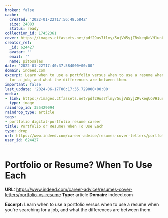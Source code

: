 ```yaml
---
broken: false
cache:
  created: '2022-01-22T17:56:48.584Z'
  size: 24083
  status: ready
collection_id: 17452361
cover: https://images.ctfassets.net/pdf29us7flmy/5ujVW5yjZRvkeqUoVH1unL/80f081cb334f2543d2986824652b9f85/5.svg?w=1242
creator_ref:
  _id: 624427
  avatar: ''
  email: ''
  name: pitosalas
date: '2022-01-22T17:40:37.584000+00:00'
domain: indeed.com
excerpt: Learn when to use a portfolio versus when to use a resume when you're searching
  for a job, and what the differences are between them.
important: false
last_update: '2024-06-17T00:17:35.729000+00:00'
media:
- link: https://images.ctfassets.net/pdf29us7flmy/5ujVW5yjZRvkeqUoVH1unL/80f081cb334f2543d2986824652b9f85/5.svg?w=1242
  type: image
raindrop_id: 355429094
raindrop_type: article
tags:
- portfolio digital-portfolio resume career
title: Portfolio or Resume? When To Use Each
type: drop
url: https://www.indeed.com/career-advice/resumes-cover-letters/portfolio-vs-resume
user_id: 624427
---
```


# Portfolio or Resume? When To Use Each

**URL:** https://www.indeed.com/career-advice/resumes-cover-letters/portfolio-vs-resume
**Type:** article
**Domain:** indeed.com

**Excerpt:** Learn when to use a portfolio versus when to use a resume when you're searching for a job, and what the differences are between them.
